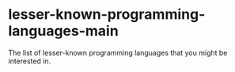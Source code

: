# lesser-known-programming-languages-main
The list of lesser-known programming languages that you might be interested in.
